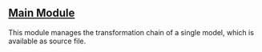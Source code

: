 ---
---

## [Main Module]({{page.link}})

This module manages the transformation chain of a single model, which is available as source file.
